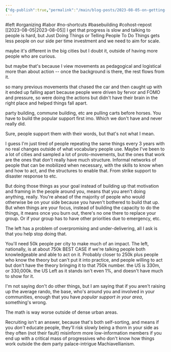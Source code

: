 ```yaml
---
{"dg-publish":true,"permalink":"/main/blog-posts/2023-08-05-on-getting-enough-people-to-do-what-you-want-as-a-political-goal/","noteIcon":"","created":"2023-08-09T14:45:52.410-04:00","updated":"2023-10-06T22:49:41.387-04:00"}
---
```


#left #organizing #labor #no-shortcuts #basebuilding #cohost-repost
[[2023-08-05\|2023-08-05]]
I get that progress is slow and talking to people is hard, but Just Doing Things or Telling People To Do Things gets less people on our side per time investment and we need to aim for scale.

maybe it's different in the big cities but I doubt it, outside of having more people who are curious.

but maybe that's because I view movements as pedagogical and logistical more than about action -- once the background is there, the rest flows from it.

so many previous movements that chased the car and then caught up with it ended up falling apart because people were driven by fervor and FOMO and pressure, so were doing the actions but didn't have their brain in the right place and helped things fall apart.

party building, commune building, etc are pulling carts before horses. You have to build the popular support first imo. Which we don't have and never really did.

Sure, people support them with their words, but that's not what I mean.

I guess I'm just tired of people repeating the same things every 3 years with no real changes outside of what vocabulary people use.  Maybe I've been to a lot of cities and sampled a lot of proto-movements, but the ones that work are the ones that don't really have much structure.  Informal networks of people that can be mobilized when necessary, with the skills to know when and how to act, and the structures to enable that.  From strike support to disaster response to etc. 

 But doing those things as your goal instead of building up that motivation and framing in the people around you, means that you aren't doing anything, really.  You're ahead of the majority of people who would otherwise be on your side because you haven't bothered to build that up.  But when things are your focus, instead of building the capacity to do the things, it means once you burn out, there's no one there to replace your group.  Or if your group has to have other priorities due to emergency, etc.

The left has a problem of overpromising and under-delivering, all I ask is that you help stop doing that.

You'll need 50k people per city to make much of an impact.  The left, nationally, is at about 750k BEST CASE if we're talking people both knowledgeable and able to act on it.  Probably closer to 250k plus people who know the theory but can't put it into practice, and people willing to act but don't have the theory bringing it to that 750k number.  the US is 330m, or 330,000k.  the US Left as it stands isn't even 1%, and doesn't have much to show for it.

I'm not saying don't do other things, but I am saying that if you aren't raising up the average rando, the base, who's around you and involved in your communities, enough that you have *popular support in your area*, something's wrong.

The math is way worse outside of dense urban areas.

Recruiting isn't an answer, because that's both self-sorting, and means if you *don't* educate people, they'll risk slowly being a thorn in your side as they often (not their fault) misinform more low-information members if you end up with a critical mass of progressives who don't know how things work outside the dem party palace-intrigue Machiavellianism.